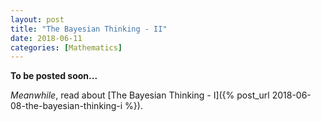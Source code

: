 ```yaml
---
layout: post
title: "The Bayesian Thinking - II"
date: 2018-06-11
categories: [Mathematics]
---
```


**To be posted soon...**

*Meanwhile*, read about [The Bayesian Thinking - I]({% post_url 2018-06-08-the-bayesian-thinking-i %}).